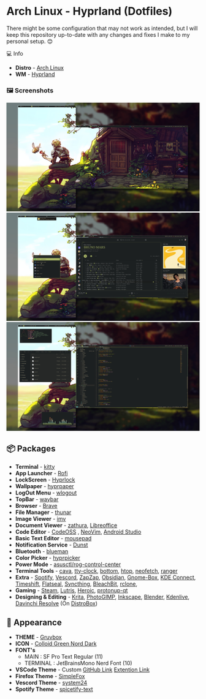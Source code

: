 # Arch Linux - Hyprland (Dotfiles)
There might be some configuration that may not work as intended, but I will keep this repository up-to-date with any changes and fixes I make to my personal setup. 😊

💻 Info
- **Distro** - [Arch Linux](https://archlinux.org/)
- **WM** - [Hyprland](https://hyprland.org/)

### 🖼️ Screenshots
![01](/screenshot/1.png)
![02](/screenshot/2.png)
![03](/screenshot/3.png)

## 📦 Packages
- **Terminal** - [kitty](https://github.com/kovidgoyal/kitty)
- **App Launcher** - [Rofi](https://github.com/davatorium/rofi)
- **LockScreen** - [Hyprlock](https://github.com/hyprwm/hyprlock)
- **Wallpaper** - [hyprpaper](https://github.com/hyprwm/hyprpaper)
- **LogOut Menu** - [wlogout](https://github.com/ArtsyMacaw/wlogout) 
- **TopBar** - [waybar](https://github.com/Alexays/Waybar)
- **Browser** - [Brave](https://brave.com/)
- **File Manager** - [thunar](https://archlinux.org/packages/extra/x86_64/thunar/)
- **Image Viewer** - [imv](https://aur.archlinux.org/packages/imv-git)
- **Document Viewer** - [zathura](https://github.com/pwmt/zathura), [Libreoffice](https://github.com/LibreOffice)
- **Code Editor** - [CodeOSS](https://github.com/code-oss-dev/code) , [NeoVim](https://github.com/neovim/neovim), [Android Studio](https://developer.android.com/studio)
- **Basic Text Editor** - [mousepad](https://github.com/codebrainz/mousepad)
- **Notification Service** - [Dunst](https://github.com/dunst-project/dunst)
- **Bluetooth** - [blueman](https://github.com/blueman-project/blueman)
- **Color Picker** - [hyprpicker](https://github.com/hyprwm/hyprpicker)
- **Power Mode** - [asusctl/rog-control-center](https://github.com/flukejones/asusctl)
- **Terminal Tools** - [cava](https://github.com/karlstav/cava), [tty-clock](https://github.com/xorg62/tty-clock), [bottom](https://github.com/ClementTsang/bottom), [htop](https://github.com/htop-dev/htop), [neofetch](https://github.com/dylanaraps/neofetch), [ranger](https://github.com/ranger/ranger)
- **Extra** - [Spotify](https://open.spotify.com/), [Vescord](https://github.com/Vendicated/Vencord), [ZapZap](https://github.com/rafatosta/zapzap), [Obsidian](https://obsidian.md/), [Gnome-Box](https://github.com/GNOME/gnome-boxes), [KDE Connect](https://github.com/KDE/kdeconnect-kde), [Timeshift](https://github.com/linuxmint/timeshift), [Flatseal](https://github.com/tchx84/Flatseal), [Syncthing](https://github.com/syncthing/syncthing), [BleachBit](https://github.com/bleachbit/bleachbit), [rclone](https://github.com/rclone/rclone),
- **Gaming** - [Steam](https://store.steampowered.com/), [Lutris](https://lutris.net/), [Heroic](https://heroicgameslauncher.com/), [protonup-qt](https://davidotek.github.io/protonup-qt/)
- **Designing & Editing** - [Krita](https://github.com/KDE/krita), [PhotoGIMP](https://github.com/Diolinux/PhotoGIMP), [Inkscape](https://github.com/inkscape/inkscape), [Blender](https://www.blender.org/), [Kdenlive](https://github.com/KDE/kdenlive), [Davinchi Resolve](https://www.blackmagicdesign.com/products/davinciresolve) (On [DistroBox](https://github.com/89luca89/distrobox))

## 🎨 Appearance
- **THEME** - [Gruvbox](https://github.com/user_name/dotfiles/tree/main/home/.themes/)
- **ICON** - [Colloid Green Nord Dark](https://github.com/vinceliuice/Colloid-icon-theme)
- **FONT's** 
    - MAIN : SF Pro Text Regular (11)
    - TERMINAL : JetBrainsMono Nerd Font (10)
- **VSCode Theme** - Custom [GitHub Link](https://github.com/u1145h/vscode-theme) [Extention Link](https://marketplace.visualstudio.com/items?itemName=u1145h.u1145h-heme-ark)
- **Firefox Theme** - [SimpleFox](https://github.com/migueravila/SimpleFox)
- **Vescord Theme** - [system24](https://github.com/refact0r/system24)
- **Spotify Theme** - [spicetify-text](https://github.com/spicetify/spicetify-themes/tree/master/text)